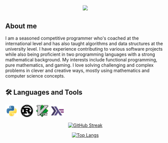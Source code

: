 <h1 align="center">
<!--   <img src="https://media.licdn.com/dms/image/D4E16AQFj8aSv275Bfg/profile-displaybackgroundimage-shrink_350_1400/0/1695617825369?e=1706745600&v=beta&t=bdNaKAtZQz1voHgussJa5jcXKHUHzavDtYUFP6-bEaI"/> -->
  <a href="https://www.linkedin.com/in/aaron-lengyel-a9a09b293/">
    <img src="https://img.shields.io/badge/LinkedIn-blue?logo=linkedin&logoColor=white&style=for-the-badge">
  </a>
</h1>

## About me

I am a seasoned competitive programmer who's coached at the international level and has also taught algorithms and data structures at the university level. I have experience contributing to various software projects while also being proficient in two programming languages with a strong mathematical background. My interests include functional programming, pure mathematics, and gaming. I love solving challenging and complex problems in clever and creative ways, mostly using mathematics and computer science concepts.

## 🛠️ Languages and Tools

<img src="https://github.com/devicons/devicon/blob/master/icons/python/python-original.svg" title="Python" alt="Python" width="40" height="40"/>&nbsp;
<img src="https://github.com/devicons/devicon/blob/master/icons/rust/rust-plain.svg" title="Rust" alt="Rust" width="40" height="40"/>&nbsp;
<img src="https://github.com/devicons/devicon/blob/master/icons/vim/vim-original.svg" title="Vim" alt="Vim" width="40" height="40"/>&nbsp;
<img src="https://github.com/devicons/devicon/blob/master/icons/haskell/haskell-original.svg" title="Haskell" alt="Haskell" width="40" height="40"/>&nbsp;

<div align="center">

  [![GitHub Streak](http://github-readme-streak-stats.herokuapp.com?user=AaronL11&theme=dark&background=000000)](https://git.io/streak-stats)

  [![Top Langs](https://github-readme-stats.vercel.app/api/top-langs/?username=AaronL11&theme=dark&background=000000)](https://github.com/anuraghazra/github-readme-stats)
</div>



<!--
**AaronL11/AaronL11** is a ✨ _special_ ✨ repository because its `README.md` (this file) appears on your GitHub profile.

Here are some ideas to get you started:

- 🔭 I’m currently working on ...
- 🌱 I’m currently learning ...
- 👯 I’m looking to collaborate on ...
- 🤔 I’m looking for help with ...
- 💬 Ask me about ...
- 📫 How to reach me: ...
- 😄 Pronouns: ...
- ⚡ Fun fact: ...
-->
